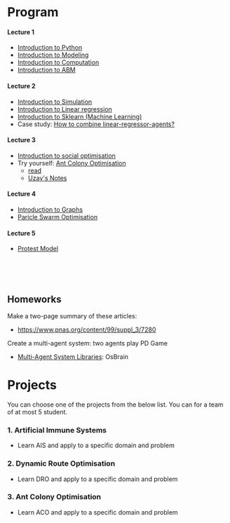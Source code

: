
# Program

#### Lecture 1
 - [Introduction to Python](https://github.com/uzay00/CMPE373/blob/master/2018/Lecture1/Intro2Python.ipynb)
 - [Introduction to Modeling](https://nbviewer.jupyter.org/github/uzay00/CMPE373/blob/master/2019/Lecture%201%20-%20Modeling/Lecture%201-%20Introduction%20to%20Modeling%20with%20Python%20.ipynb)
 - [Introduction to Computation](https://nbviewer.jupyter.org/github/uzay00/CMPE373/blob/master/2018/Lecture1/Introduction%20to%20Agent%20Based%20Modeling.ipynb)
 - [Introduction to ABM](https://github.com/uzay00/CMPE373/blob/master/2018/Lecture1/ABMSunumu.pdf)
 
#### Lecture 2
- [Introduction to Simulation](https://github.com/uzay00/CMPE373/blob/master/2018/Lecture1/Social%20Simulation.ipynb)
- [Introduction to Linear regression](https://github.com/uzay00/KaVe-Egitim/blob/master/YapayOgrenme/LineerRegresyon/LineerRegresyon.ipynb)
- [Introduction to Sklearn (Machine Learning)](https://nbviewer.jupyter.org/github/uzay00/CMPE373/blob/master/2018/Lecture1/Agents%20and%20Artificial%20Intelligence.ipynb)
 - Case study: [How to combine linear-regressor-agents?](https://nbviewer.jupyter.org/github/uzay00/CMPE373/blob/master/2020/2%20Combiner/13x%20-%20CombineIt.ipynb)

#### Lecture 3
- [Introduction to social optimisation](https://github.com/uzay00/CMPE373/blob/master/2018/Lecture1/Social%20Optimization.ipynb)
- Try yourself: [Ant Colony Optimisation](https://github.com/Akavall/AntColonyOptimization)
  - [read](http://www.theprojectspot.com/tutorial-post/ant-colony-optimization-for-hackers/10)
  - [Uzay's Notes](https://nbviewer.jupyter.org/github/uzay00/CMPE373/blob/master/2020/3%20KarincaKolonisi/ant_uzay.pdf)

#### Lecture 4
- [Introduction to Graphs](https://github.com/uzay00/CMPE232/blob/master/2019/Lecture2%20-%20DFS%20and%20handmade%20graph%20traversal/Lecture%203%20-%20Handmade%20Graph%20Class%20Preperation.ipynb)
- [Paricle Swarm Optimisation](https://github.com/omercankoc/particle-swarm-optimization)

#### Lecture 5
- [Protest Model](https://nbviewer.jupyter.org/github/uzay00/CMPE373/blob/master/2020/4%20Protest%20Model/1-Simplest%20Protest%20Model.ipynb)



<BR>
<BR>
<BR>
 
## Homeworks
Make a two-page summary of these articles: 
 - https://www.pnas.org/content/99/suppl_3/7280

Create a multi-agent system: two agents play PD Game
 - [Multi-Agent System Libraries](https://osbrain.readthedocs.io/en/stable/advanced_patterns.html): OsBrain


# Projects

You can choose one of the projects from the below list. You can for a team of at most 5 student.

### 1. Artificial Immune Systems
 - Learn AIS and apply to a specific domain and problem

### 2. Dynamic Route Optimisation
- Learn DRO and apply to a specific domain and problem

### 3. Ant Colony Optimisation
- Learn ACO and apply to a specific domain and problem
